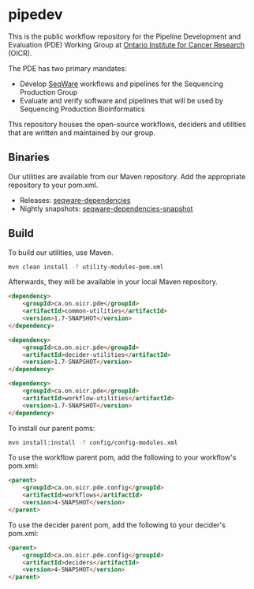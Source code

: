 pipedev
=======
This is the public workflow repository for the Pipeline Development and Evaluation (PDE) Working Group at [Ontario Institute for Cancer Research](http://www.oicr.on.ca) (OICR).

The PDE has two primary mandates:

* Develop [SeqWare](http://seqware.io) workflows and pipelines for the Sequencing Production Group
* Evaluate and verify software and pipelines that will be used by Sequencing Production Bioinformatics

This repository houses the open-source workflows, deciders and utilities that are written and maintained by our group.

Binaries
--------

Our utilities are available from our Maven repository. Add the appropriate repository to your pom.xml.

* Releases: [seqware-dependencies](http://seqwaremaven.oicr.on.ca/artifactory/simple/seqware-dependencies)
* Nightly snapshots: [seqware-dependencies-snapshot](https://seqwaremaven.oicr.on.ca/artifactory/simple/seqware-dependencies-snapshot)


Build
-------
To build our utilities, use Maven.

```bash
mvn clean install -f utility-modules-pom.xml
```
Afterwards, they will be available in your local Maven repository.

```html
<dependency>
    <groupId>ca.on.oicr.pde</groupId>
    <artifactId>common-utilities</artifactId>
    <version>1.7-SNAPSHOT</version>
</dependency>

<dependency>
    <groupId>ca.on.oicr.pde</groupId>
    <artifactId>decider-utilities</artifactId>
    <version>1.7-SNAPSHOT</version>
</dependency>

<dependency>
    <groupId>ca.on.oicr.pde</groupId>
    <artifactId>workflow-utilities</artifactId>
    <version>1.7-SNAPSHOT</version>
</dependency>
```

To install our parent poms:

```bash
mvn install:install -f config/config-modules.xml
```
To use the workflow parent pom, add the following to your workflow's pom.xml:

```html
<parent>
    <groupId>ca.on.oicr.pde.config</groupId>
    <artifactId>workflows</artifactId>
    <version>4-SNAPSHOT</version>
</parent>
```

To use the decider parent pom, add the following to your decider's pom.xml:

```html
<parent>
    <groupId>ca.on.oicr.pde.config</groupId>
    <artifactId>deciders</artifactId>
    <version>4-SNAPSHOT</version>
</parent>
```
